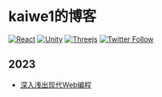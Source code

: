 # kaiwe1的博客 
[![React](https://img.shields.io/badge/react%20-%2320232a.svg?style=for-the-badge&&logo=react&logoColor=%2361DAFB)](https://reactjs.org/)
[![Unity](https://img.shields.io/badge/unity-%23000000.svg?style=for-the-badge&logo=unity&logoColor=white)](https://unity3d.com)
[![Threejs](https://img.shields.io/badge/threejs-black?style=for-the-badge&logo=three.js&logoColor=white)](https://threejs.org/)
[![Twitter Follow](https://img.shields.io/twitter/follow/matthias_code.svg?style=social&label=Follow)](https://twitter.com/kwii_cc)

## 2023
- [深入浅出现代Web编程](https://fullstackopen.com/zh/)
